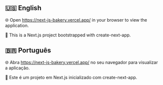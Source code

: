 ## 🇺🇸 English

🌐 Open <a href="https://next-js-bakery.vercel.app/" target="_blank" rel="noopener noreferrer">https://next-js-bakery.vercel.app/</a> in your browser to view the application.

🚀 This is a Next.js project bootstrapped with create-next-app.

## 🇧🇷 Português

🌐 Abra <a href="https://next-js-bakery.vercel.app/" target="_blank" rel="noopener noreferrer">https://next-js-bakery.vercel.app/</a> no seu navegador para visualizar a aplicação.

🚀 Este é um projeto em Next.js inicializado com create-next-app.
